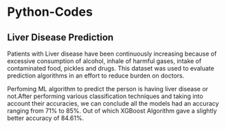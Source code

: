 # Python-Codes

## Liver Disease Prediction

Patients with Liver disease have been continuously increasing because of excessive consumption of alcohol, inhale of harmful gases, intake of contaminated food, pickles and drugs. This dataset was used to evaluate prediction algorithms in an effort to reduce burden on doctors.

Perfoming ML algorithm to predict the person is having liver disease or not.After performing various classification techniques and taking into account their accuracies, we can conclude all the models had an accuracy ranging from 71% to 85%. Out of which XGBoost Algorithm gave a slightly better accuracy of 84.61%.
